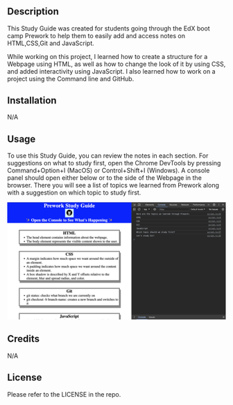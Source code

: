 # <Prework Study Guide Webpage>

## Description

This Study Guide was created for students going through the EdX boot camp Prework to help them to easily add and access notes on HTML,CSS,Git and JavaScript.

While working on this project, I learned how to create a structure for a Webpage using HTML, as well as how to change the look of it by using CSS, and added interactivity using JavaScript. I also learned how to work on a project using the Command line and GitHub.

## Installation
N/A

## Usage

To use this Study Guide, you can review the notes in each section. For suggestions on what to study first, open the Chrome DevTools by pressing Command+Option+I (MacOS) or Control+Shift+I (Windows). A console panel should open either below or to the side of the Webpage in the browser. There you will see a list of topics we learned from Prework along with a suggestion on which topic to study first.

![alt webpage with open console](assets/images/study-guide-console-snap.png)

## Credits

N/A

## License

Please refer to the LICENSE in the repo.